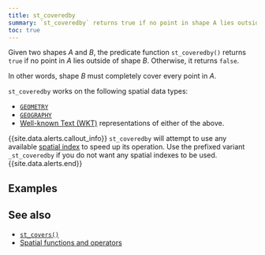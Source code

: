 ```yaml
---
title: st_coveredby
summary: `st_coveredby` returns true if no point in shape A lies outside of shape B
toc: true
---
```


Given two shapes _A_ and _B_, the predicate function `st_coveredby()` returns `true` if no point in _A_ lies outside of shape _B_.  Otherwise, it returns `false`.

In other words, shape _B_ must completely cover every point in _A_.

`st_coveredby` works on the following spatial data types:

- [`GEOMETRY`](spatial-glossary.html#geometry)
- [`GEOGRAPHY`](spatial-glossary.html#geography)
- [Well-known Text (WKT)](spatial-glossary.html#wkt) representations of either of the above.

{{site.data.alerts.callout_info}}
`st_coveredby` will attempt to use any available [spatial index](spatial-indexes.html) to speed up its operation.  Use the prefixed variant `_st_coveredby` if you do not want any spatial indexes to be used.
{{site.data.alerts.end}}

## Examples

## See also

+ [`st_covers()`](st_covers.html)
+ [Spatial functions and operators](functions-and-operators.html#spatial-functions)

